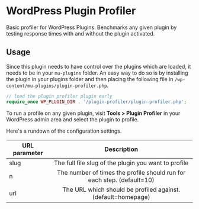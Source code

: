 WordPress Plugin Profiler
==========================

Basic profiler for WordPress Plugins. Benchmarks any given plugin by testing response times with and without the plugin activated.

Usage
-----

Since this plugin needs to have control over the plugins which are loaded, it needs to be in your `mu-plugins` folder. An easy way to do so is 
by installing the plugin in your plugins folder and then placing the following file in `/wp-content/mu-plugins/plugin-profiler.php`.

```php
// load the plugin profiler plugin early
require_once WP_PLUGIN_DIR . '/plugin-profiler/plugin-profiler.php';
```

To run a profile on any given plugin, visit **Tools > Plugin Profiler** in your WordPress admin area and select the plugin to profile.

Here's a rundown of the configuration settings.

| URL parameter | Description           |
| ------------- |:-------------:|
| slug     		| The full file slug of the plugin you want to profile      |
| n 			| The number of times the profile should run for each step. (default=10)     |
| url			| The URL which should be profiled against.	(default=homepage)|

